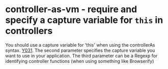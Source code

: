# controller-as-vm - require and specify a capture variable for `this` in controllers

You should use a capture variable for 'this' when using the controllerAs syntax.
[Y031](https://github.com/johnpapa/angular-styleguide#style-y032).
The second parameter specifies the capture variable you want to use in your application.
The third parameter can be a Regexp for identifying controller functions (when using something like Browserify)
